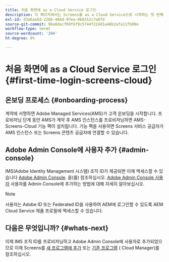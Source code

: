 ```yaml
---
title: 처음 화면에 as a Cloud Service 로그인
description: 이 페이지에서는 Screens를 as a Cloud Service으로 시작하는 첫 번째 단계를 설명합니다.
exl-id: d3a6aa5d-226b-484d-97ea-0b8312c7a0fd
source-git-commit: 96a0dacf69f6f9c5744f224d1a48b2afa11fb09e
workflow-type: tm+mt
source-wordcount: '204'
ht-degree: 0%

---
```


# 처음 화면에 as a Cloud Service 로그인 {#first-time-login-screens-cloud}


## 온보딩 프로세스 {#onboarding-process}

계약에 서명하면 Adobe Managed Services(AMS)가 고객 온보딩을 시작합니다. 프로비저닝 단계 동안 AMS가 계약 후 AMS 인스턴스를 프로비저닝하면 AMS-Screens-Cloud 기능 팩이 설치됩니다. 기능 팩을 사용하면 Screens 서비스 공급자가 AMS 인스턴스 또는 Screens 콘텐츠 공급자에 연결할 수 있습니다.

## Adobe Admin Console에 사용자 추가 {#admin-console}

IMS(Adobe Identity Management 시스템) 조직 ID가 제공되면 이제 액세스할 수 있습니다 [Adobe Admin Console](https://adminconsole.adobe.com/). 을(를) 참조하십시오. [Adobe Admin Console 사용자](https://helpx.adobe.com/enterprise/admin-guide.html/enterprise/using/users.ug.html) 사용자를 Admin Console에 추가하는 방법에 대해 자세히 알아보십시오.

>[!NOTE]
>사용자는 Adobe ID 또는 Federated ID을 사용하여 AEM에 로그인할 수 있도록 AEM Cloud Service 제품 프로필에 액세스할 수 있습니다.

## 다음은 무엇입니까? {#whats-next}

이제 IMS 조직 ID를 프로비저닝하고 Adobe Admin Console에 사용자로 추가되었으므로 이제 Screens를 [새 프로그램에 추가](/help/screens-cloud/onboarding-screens-cloud/add-on-new-program-screens-cloud.md) 또는 [기존 프로그램](/help/screens-cloud/onboarding-screens-cloud/add-on-existing-program-screens-cloud.md) ( Cloud Manager)를 참조하십시오.
